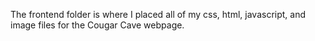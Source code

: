 The frontend folder is where I placed all of my css, html, javascript, and image files
for the Cougar Cave webpage.